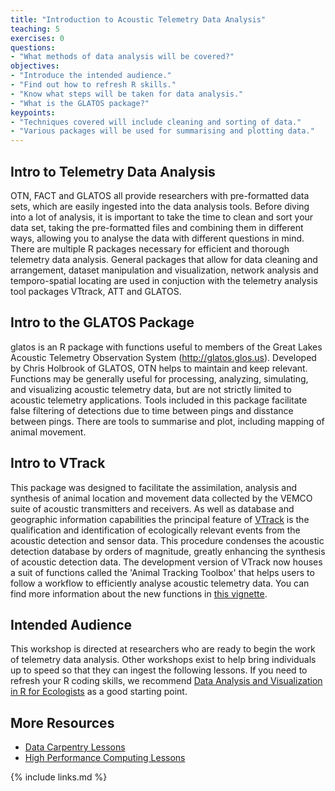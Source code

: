 ```yaml
---
title: "Introduction to Acoustic Telemetry Data Analysis"
teaching: 5
exercises: 0
questions:
- "What methods of data analysis will be covered?"
objectives:
- "Introduce the intended audience."
- "Find out how to refresh R skills."
- "Know what steps will be taken for data analysis."
- "What is the GLATOS package?"
keypoints:
- "Techniques covered will include cleaning and sorting of data."
- "Various packages will be used for summarising and plotting data."
---
```


##  Intro to Telemetry Data Analysis

OTN, FACT and GLATOS all provide researchers with pre-formatted data sets, which are easily ingested into the data analysis tools.
Before diving into a lot of analysis, it is important to take the time to clean and sort your data set, taking the pre-formatted files and combining them in different ways, allowing you to analyse the data with different questions in mind.
There are multiple R packages necessary for efficient and thorough telemetry data analysis.  General packages that allow for data cleaning and arrangement, dataset manipulation and visualization, network analysis and temporo-spatial locating are used in conjuction with the telemetry analysis tool packages VTtrack, ATT and GLATOS.

##  Intro to the GLATOS Package

glatos is an R package with functions useful to members of the Great Lakes Acoustic Telemetry Observation System (http://glatos.glos.us). Developed by Chris Holbrook of GLATOS, OTN helps to maintain and keep relevant. Functions may be generally useful for processing, analyzing, simulating, and visualizing acoustic telemetry data, but are not strictly limited to acoustic telemetry applications.  Tools included in this package facilitate false filtering of detections due to time between pings and disstance between pings.  There are tools to summarise and plot, including mapping of animal movement.

##  Intro to VTrack

This package was designed to facilitate the assimilation, analysis and synthesis of animal location and movement data collected by the VEMCO suite of acoustic transmitters and receivers. As well as database and geographic information capabilities the principal feature of [VTrack](https://cran.r-project.org/web/packages/VTrack/index.html) is the qualification and identification of ecologically relevant events from the acoustic detection and sensor data. This procedure condenses the acoustic detection database by orders of magnitude, greatly enhancing the synthesis of acoustic detection data. The development version of VTrack now houses a suit of functions called the 'Animal Tracking Toolbox' that helps users to follow a workflow to efficiently analyse acoustic telemetry data. You can find more information about the new functions in [this vignette](https://vinayudyawer.github.io/ATT/docs/ATT_Vignette.html).

##  Intended Audience

This workshop is directed at researchers who are ready to begin the work of telemetry data analysis. Other workshops exist to help bring individuals up to speed so that they can ingest the following lessons.  If you need to refresh your R coding skills, we recommend [Data Analysis and Visualization in R for Ecologists](https://datacarpentry.org/R-ecology-lesson/ "Website for R ecology lesson") as a good starting point.


## More Resources

*  [Data Carpentry Lessons](https://datacarpentry.org/lessons/)
*  [High Performance Computing Lessons](https://hpc-carpentry.github.io/)


{% include links.md %}
